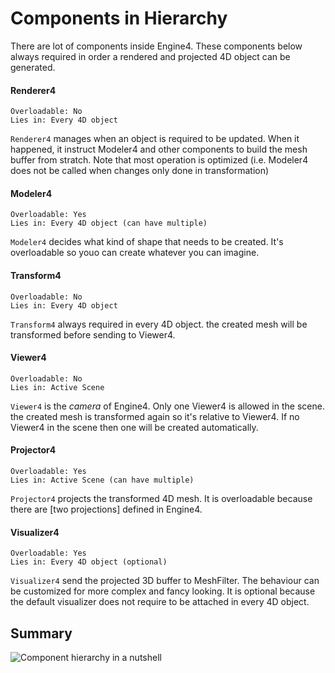 
# Components in Hierarchy

There are lot of components inside Engine4. These components below always required in order a rendered and projected 4D object can be generated.

#### Renderer4

```none
Overloadable: No
Lies in: Every 4D object
```

`Renderer4` manages when an object is required to be updated. When it happened, it instruct Modeler4 and other components to build the mesh buffer from stratch. Note that most operation is optimized (i.e. Modeler4 does not be called when changes only done in transformation)

#### Modeler4

```none
Overloadable: Yes
Lies in: Every 4D object (can have multiple)
```

`Modeler4` decides what kind of shape that needs to be created. It's overloadable so youo can create whatever you can imagine.

#### Transform4

```none
Overloadable: No
Lies in: Every 4D object
```

`Transform4` always required in every 4D object. the created mesh will be transformed before sending to Viewer4.

#### Viewer4

```none
Overloadable: No
Lies in: Active Scene
```

`Viewer4` is the *camera* of Engine4. Only one Viewer4 is allowed in the scene. the created mesh is transformed again so it's relative to Viewer4. If no Viewer4 in the scene then one will be created automatically.

#### Projector4

```none
Overloadable: Yes
Lies in: Active Scene (can have multiple)
```

`Projector4` projects the transformed 4D mesh. It is overloadable because there are [two projections] defined in Engine4. 

#### Visualizer4

```none
Overloadable: Yes
Lies in: Every 4D object (optional)
```

`Visualizer4` send the projected 3D buffer to MeshFilter. The behaviour can be customized for more complex and fancy looking. It is optional because the default visualizer does not require to be attached in every 4D object.

## Summary

![Component hierarchy in a nutshell](/images/Component-Hierarchy.png)
